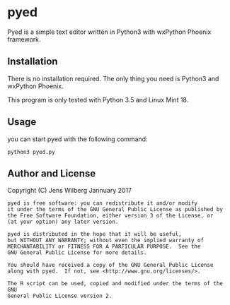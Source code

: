 # pyed

Pyed is a simple text editor written in Python3 with wxPython Phoenix
framework.

## Installation

There is no installation required. The only thing you need is Python3
and wxPython Phoenix.

This program is only tested with Python 3.5 and Linux Mint 18.

## Usage

you can start pyed with the following command:

    python3 pyed.py

## Author and License

Copyright (C) Jens Wilberg Jannuary 2017

    pyed is free software: you can redistribute it and/or modify
    it under the terms of the GNU General Public License as published by
    the Free Software Foundation, either version 3 of the License, or
    (at your option) any later version.

    pyed is distributed in the hope that it will be useful,
    but WITHOUT ANY WARRANTY; without even the implied warranty of
    MERCHANTABILITY or FITNESS FOR A PARTICULAR PURPOSE.  See the
    GNU General Public License for more details.

    You should have received a copy of the GNU General Public License
    along with pyed.  If not, see <http://www.gnu.org/licenses/>.

    The R script can be used, copied and modified under the terms of the GNU
    General Public License version 2.